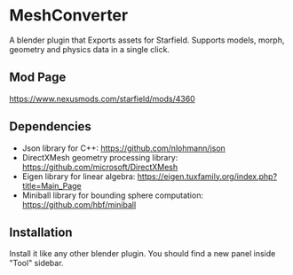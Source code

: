 # MeshConverter
A blender plugin that Exports assets for Starfield. Supports models, morph, geometry and physics data in a single click.

## Mod Page
https://www.nexusmods.com/starfield/mods/4360

## Dependencies
* Json library for C++: https://github.com/nlohmann/json
* DirectXMesh geometry processing library: https://github.com/microsoft/DirectXMesh
* Eigen library for linear algebra: https://eigen.tuxfamily.org/index.php?title=Main_Page
* Miniball library for bounding sphere computation: https://github.com/hbf/miniball

## Installation
Install it like any other blender plugin. You should find a new panel inside "Tool" sidebar.

